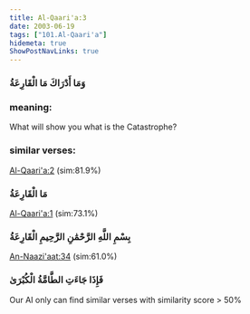 ```yaml
---
title: Al-Qaari'a:3
date: 2003-06-19
tags: ["101.Al-Qaari'a"]
hidemeta: true 
ShowPostNavLinks: true 
---
```

### وَمَا أَدْرَاكَ مَا الْقَارِعَةُ
### meaning: 
What will show you what is the Catastrophe?
### similar verses: 

[Al-Qaari'a:2](/101/2) (sim:81.9%)

### مَا الْقَارِعَةُ

[Al-Qaari'a:1](/101/1) (sim:73.1%)

### بِسْمِ اللَّهِ الرَّحْمَٰنِ الرَّحِيمِ الْقَارِعَةُ

[An-Naazi'aat:34](/79/34) (sim:61.0%)

### فَإِذَا جَاءَتِ الطَّامَّةُ الْكُبْرَىٰ

Our AI only can find similar verses with similarity score > 50% 

